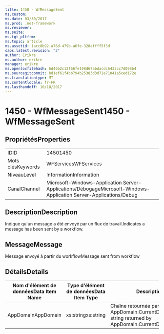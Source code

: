 ```yaml
---
title: 1450 - WfMessageSent
ms.custom: 
ms.date: 03/30/2017
ms.prod: .net-framework
ms.reviewer: 
ms.suite: 
ms.tgt_pltfrm: 
ms.topic: article
ms.assetid: 1acc8b92-a76d-479b-a6fe-328affff5f3d
caps.latest.revision: "2"
author: Erikre
ms.author: erikre
manager: erikre
ms.openlocfilehash: 6d46b2c12f66fe198d67abdacdc6435cc7d098b4
ms.sourcegitcommit: bd1ef61f4bb794b25383d3d72e71041a5ced172e
ms.translationtype: MT
ms.contentlocale: fr-FR
ms.lasthandoff: 10/18/2017
---
```

# <a name="1450---wfmessagesent"></a><span data-ttu-id="e8af6-102">1450 - WfMessageSent</span><span class="sxs-lookup"><span data-stu-id="e8af6-102">1450 - WfMessageSent</span></span>
## <a name="properties"></a><span data-ttu-id="e8af6-103">Propriétés</span><span class="sxs-lookup"><span data-stu-id="e8af6-103">Properties</span></span>  
  
|||  
|-|-|  
|<span data-ttu-id="e8af6-104">ID</span><span class="sxs-lookup"><span data-stu-id="e8af6-104">ID</span></span>|<span data-ttu-id="e8af6-105">1450</span><span class="sxs-lookup"><span data-stu-id="e8af6-105">1450</span></span>|  
|<span data-ttu-id="e8af6-106">Mots clés</span><span class="sxs-lookup"><span data-stu-id="e8af6-106">Keywords</span></span>|<span data-ttu-id="e8af6-107">WFServices</span><span class="sxs-lookup"><span data-stu-id="e8af6-107">WFServices</span></span>|  
|<span data-ttu-id="e8af6-108">Niveau</span><span class="sxs-lookup"><span data-stu-id="e8af6-108">Level</span></span>|<span data-ttu-id="e8af6-109">Information</span><span class="sxs-lookup"><span data-stu-id="e8af6-109">Information</span></span>|  
|<span data-ttu-id="e8af6-110">Canal</span><span class="sxs-lookup"><span data-stu-id="e8af6-110">Channel</span></span>|<span data-ttu-id="e8af6-111">Microsoft-Windows-Application Server-Applications/Débogage</span><span class="sxs-lookup"><span data-stu-id="e8af6-111">Microsoft-Windows-Application Server-Applications/Debug</span></span>|  
  
## <a name="description"></a><span data-ttu-id="e8af6-112">Description</span><span class="sxs-lookup"><span data-stu-id="e8af6-112">Description</span></span>  
 <span data-ttu-id="e8af6-113">Indique qu'un message a été envoyé par un flux de travail.</span><span class="sxs-lookup"><span data-stu-id="e8af6-113">Indicates a message has been sent by a workflow.</span></span>  
  
## <a name="message"></a><span data-ttu-id="e8af6-114">Message</span><span class="sxs-lookup"><span data-stu-id="e8af6-114">Message</span></span>  
 <span data-ttu-id="e8af6-115">Message envoyé à partir du workflow</span><span class="sxs-lookup"><span data-stu-id="e8af6-115">Message sent from workflow</span></span>  
  
## <a name="details"></a><span data-ttu-id="e8af6-116">Détails</span><span class="sxs-lookup"><span data-stu-id="e8af6-116">Details</span></span>  
  
|<span data-ttu-id="e8af6-117">Nom d'élément de données</span><span class="sxs-lookup"><span data-stu-id="e8af6-117">Data Item Name</span></span>|<span data-ttu-id="e8af6-118">Type d'élément de données</span><span class="sxs-lookup"><span data-stu-id="e8af6-118">Data Item Type</span></span>|<span data-ttu-id="e8af6-119">Description</span><span class="sxs-lookup"><span data-stu-id="e8af6-119">Description</span></span>|  
|--------------------|--------------------|-----------------|  
|<span data-ttu-id="e8af6-120">AppDomain</span><span class="sxs-lookup"><span data-stu-id="e8af6-120">AppDomain</span></span>|<span data-ttu-id="e8af6-121">xs:string</span><span class="sxs-lookup"><span data-stu-id="e8af6-121">xs:string</span></span>|<span data-ttu-id="e8af6-122">Chaîne retournée par AppDomain.CurrentDomain.FriendlyName.</span><span class="sxs-lookup"><span data-stu-id="e8af6-122">The string returned by AppDomain.CurrentDomain.FriendlyName.</span></span>|
